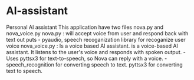 # AI-assistant
Personal AI assistant
This application have two files nova.py and nova_voice.py
nova.py : will accept voice from user and respond back with text out puts
        - pyaudio, speech recoganization library for recoganize user voice
nova_voice.py : Is a voice based AI assistant. is a voice-based AI assistant. 
                It listens to the user's voice and responds with spoken output.
                - Uses pyttsx3 for text-to-speech, so Nova can reply with a voice.
                - speech_recognition for converting speech to text.
                  pyttsx3 for converting text to speech.